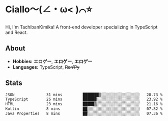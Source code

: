 # Ciallo～(∠・ω< )⌒⭐️

Hi, I'm TachibanKimika! A front-end developer specializing in TypeScript and React.

## About
- **Hobbies:** **エロゲー**, **エロゲー**, **エロゲー**
- **Languages:** TypeScript, ~~Ren’Py~~

## Stats
<!--START_SECTION:waka-->

```txt
JSON              31 mins         ███████▒░░░░░░░░░░░░░░░░░   28.73 %
TypeScript        26 mins         ██████░░░░░░░░░░░░░░░░░░░   23.92 %
HTML              23 mins         █████▒░░░░░░░░░░░░░░░░░░░   21.16 %
Kotlin            8 mins          ██░░░░░░░░░░░░░░░░░░░░░░░   07.82 %
Java Properties   8 mins          ██░░░░░░░░░░░░░░░░░░░░░░░   07.36 %
```

<!--END_SECTION:waka-->

<!-- ![Metrics](https://metrics.lecoq.io/TachibanaKimika?template=classic&base.activity=0&base.community=0&base.repositories=0&languages=1&isocalendar=1&isocalendar.duration=half-year&languages.limit=8&languages.sections=most-used&languages.colors=github&languages.threshold=0%25&languages.indepth=false&languages.recent.load=300&languages.recent.days=14&config.timezone=Asia%2FShanghai)
 -->
